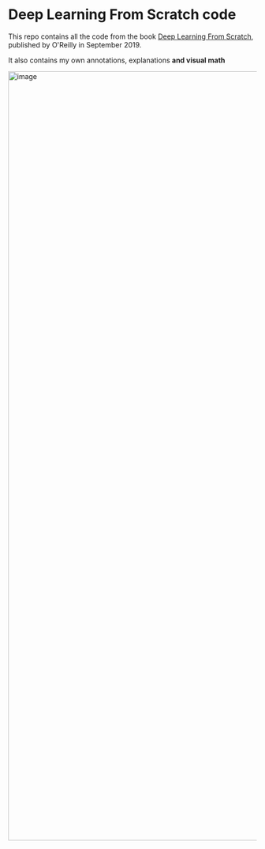 # Deep Learning From Scratch code

This repo contains all the code from the book [Deep Learning From Scratch](https://www.amazon.com/Deep-Learning-Scratch-Building-Principles/dp/1492041416), published by O'Reilly in September 2019.

It also contains my own annotations, explanations **and visual math**

<img width="2037" height="1557" alt="image" src="https://github.com/user-attachments/assets/138c2cd8-13ea-435d-986d-249059cc746d" />
